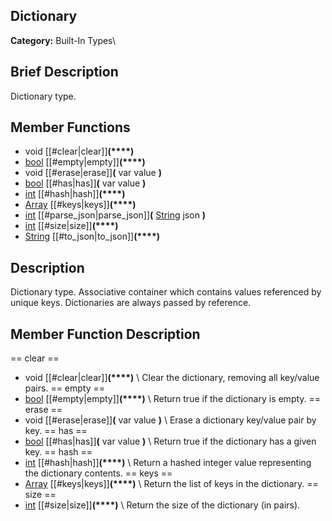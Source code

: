 ##  Dictionary  
**Category:** Built-In Types\\
##  Brief Description  
Dictionary type.
##  Member Functions 
  * void [[#clear|clear]]**(****)**
  * [bool](class_bool) [[#empty|empty]]**(****)**
  * void [[#erase|erase]]**(** var value **)**
  * [bool](class_bool) [[#has|has]]**(** var value **)**
  * [int](class_int) [[#hash|hash]]**(****)**
  * [Array](class_array) [[#keys|keys]]**(****)**
  * [int](class_int) [[#parse_json|parse_json]]**(** [String](class_string) json **)**
  * [int](class_int) [[#size|size]]**(****)**
  * [String](class_string) [[#to_json|to_json]]**(****)**
##  Description  
Dictionary type. Associative container which contains values referenced by unique keys. Dictionaries are always passed by reference.
##  Member Function Description  
==  clear  ==
  * void [[#clear|clear]]**(****)**
\\
Clear the dictionary, removing all key/value pairs.
==  empty  ==
  * [bool](class_bool) [[#empty|empty]]**(****)**
\\
Return true if the dictionary is empty.
==  erase  ==
  * void [[#erase|erase]]**(** var value **)**
\\
Erase a dictionary key/value pair by key.
==  has  ==
  * [bool](class_bool) [[#has|has]]**(** var value **)**
\\
Return true if the dictionary has a given key.
==  hash  ==
  * [int](class_int) [[#hash|hash]]**(****)**
\\
Return a hashed integer value representing the dictionary contents.
==  keys  ==
  * [Array](class_array) [[#keys|keys]]**(****)**
\\
Return the list of keys in the dictionary.
==  size  ==
  * [int](class_int) [[#size|size]]**(****)**
\\
Return the size of the dictionary (in pairs).
